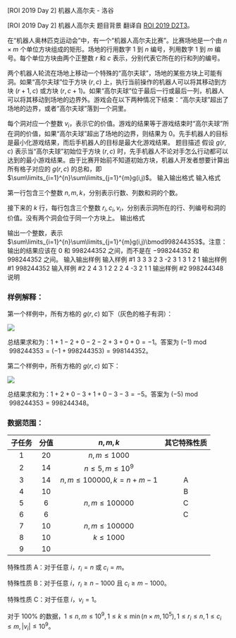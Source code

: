 



[ROI 2019 Day 2] 机器人高尔夫 - 洛谷














[ROI 2019 Day 2] 机器人高尔夫
题目背景
翻译自 [ROI 2019 D2T3](https://neerc.ifmo.ru/school/archive/2018-2019/ru-olymp-roi-2019-day2.pdf)。

在“机器人奥林匹克运动会”中，有一个“机器人高尔夫比赛”。比赛场地是一个由 $n \times m$ 个单位方块组成的矩形。场地的行用数字 $1$ 到 $n$ 编号，列用数字 $1$ 到 $m$ 编号。每个单位方块由两个正整数 $r$ 和 $c$ 表示，分别代表它所在的行和列的编号。

两个机器人轮流在场地上移动一个特殊的“高尔夫球”，场地的某些方块上可能有洞。如果“高尔夫球”位于方块 $(r, c)$ 上，执行当前操作的机器人可以将其移动到方块 $(r + 1, c)$ 或方块 $(r, c + 1)$。如果“高尔夫球”位于最后一行或最后一列，机器人可以将其移动到场地的边界外。游戏会在以下两种情况下结束：“高尔夫球”超出了场地的边界，或者“高尔夫球”落到一个洞里。

每个洞对应一个整数 $v_i$，表示它的价值。游戏的结果等于游戏结束时“高尔夫球”所在洞的价值，如果“高尔夫球”超出了场地的边界，则结果为 $0$。先手机器人的目标是最小化游戏结果，而后手机器人的目标是最大化游戏结果。
题目描述
假设 $g(r, c)$ 表示当“高尔夫球”初始位于方块 $(r, c)$ 时，先手机器人不论对手怎么行动都可以达到的最小游戏结果。由于比赛开始前不知道初始方块，机器人开发者想要计算出所有格子对应的 $g(r, c)$ 的总和，即 $\sum\limits_{i=1}^{n}\sum\limits_{j=1}^{m}g(i,j)$。
输入输出格式
输入格式

第一行包含三个整数 $n,m,k$，分别表示行数、列数和洞的个数。

接下来的 $k$ 行，每行包含三个整数 $r_i,c_i,v_i$，分别表示洞所在的行、列编号和洞的价值。没有两个洞会位于同一个方块上。
输出格式

输出一个整数，表示 $\sum\limits_{i=1}^{n}\sum\limits_{j=1}^{m}g(i,j)\bmod998244353$。注意：输出的结果应该在 $0$ 和 $998244352$ 之间，而不是在 $-998244352$ 和 $998244352$ 之间。
输入输出样例
输入样例 #1
3 3 3
2 3 -2
3 1 3
1 2 1
输出样例 #1
998244352
输入样例 #2
2 4 3
1 2 2
2 4 -3
2 1 1
输出样例 #2
998244348
说明
### 样例解释：

第一个样例中，所有方格的 $g(r,c)$ 如下（灰色的格子有洞）：

![](https://cdn.luogu.com.cn/upload/image_hosting/389eac6h.png)

总结果求和为：$1 + 1 - 2 + 0 - 2 - 2 + 3 + 0 + 0 = -1$。答案为 $(-1) \bmod 998 244 353 = (-1 + 998 244 353) = 998 144 352$。

第二个样例中，所有方格的 $g(r,c)$ 如下：

![](https://cdn.luogu.com.cn/upload/image_hosting/xl8p4qbc.png)

总结果求和为：$1 + 2 + 0 - 3 + 1 + 0 - 3 - 3 = -5$。答案为 $(-5) \bmod 998 244 353 = 998 244 348$。

### 数据范围：

| 子任务 | 分值 | $n,m,k$ | 其它特殊性质 |
| :----------: | :----------: | :----------: | :----------: |
| $1$ | $20$ | $n,m\le1000$ |  |
| $2$ | $14$ | $n\le5,m\le10^9$ |  |
| $3$ | $14$ | $n,m\le100000,k=n+m-1$ | A |
| $4$ | $10$ |  | B |
| $5$ | $6$ | $n,m\le100000$ | C |
| $6$ | $6$ |  | C |
| $7$ | $10$ | $n,m\le100000$ |  |
| $8$ | $10$ | $k\le1000$ |  |
| $9$ | $10$ |  |  |

特殊性质 A：对于任意 $i$，$r_i=n$ 或 $c_i=m$。

特殊性质 B：对于任意 $i$，$r_i\ge n-1000$ 且 $c_i\ge m-1000$。

特殊性质 C：对于任意 $i$，$v_i=1$。

对于 $100\%$ 的数据，$1\le n,m\le10^9,1\le k\le\min(n\times m,10^5),1\le r_i\le n,1\le c_i\le m,|v_i|\le10^9$。






